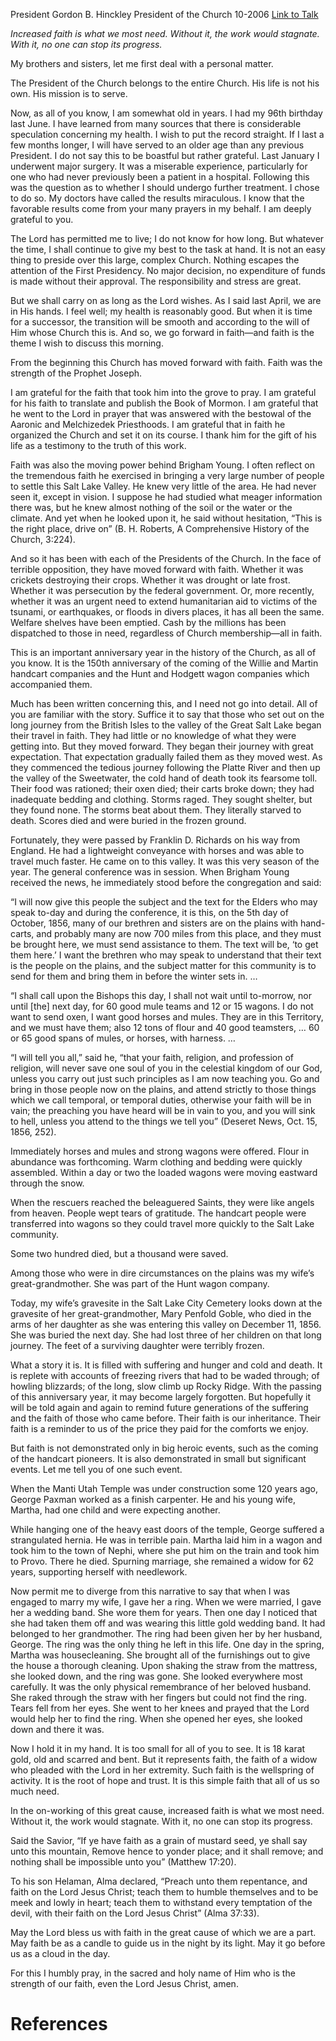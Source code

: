 President Gordon B. Hinckley
President of the Church
10-2006
[Link to Talk](https://www.churchofjesuschrist.org/study/general-conference/2006/10/the-faith-to-move-mountains?lang=eng)

_Increased faith is what we most need. Without it, the work would stagnate. With it, no one can stop its progress._

My brothers and sisters, let me first deal with a personal matter.

The President of the Church belongs to the entire Church. His life is not his own. His mission is to serve.

Now, as all of you know, I am somewhat old in years. I had my 96th birthday last June. I have learned from many sources that there is considerable speculation concerning my health. I wish to put the record straight. If I last a few months longer, I will have served to an older age than any previous President. I do not say this to be boastful but rather grateful. Last January I underwent major surgery. It was a miserable experience, particularly for one who had never previously been a patient in a hospital. Following this was the question as to whether I should undergo further treatment. I chose to do so. My doctors have called the results miraculous. I know that the favorable results come from your many prayers in my behalf. I am deeply grateful to you.

The Lord has permitted me to live; I do not know for how long. But whatever the time, I shall continue to give my best to the task at hand. It is not an easy thing to preside over this large, complex Church. Nothing escapes the attention of the First Presidency. No major decision, no expenditure of funds is made without their approval. The responsibility and stress are great.

But we shall carry on as long as the Lord wishes. As I said last April, we are in His hands. I feel well; my health is reasonably good. But when it is time for a successor, the transition will be smooth and according to the will of Him whose Church this is. And so, we go forward in faith—and faith is the theme I wish to discuss this morning.

From the beginning this Church has moved forward with faith. Faith was the strength of the Prophet Joseph.

I am grateful for the faith that took him into the grove to pray. I am grateful for his faith to translate and publish the Book of Mormon. I am grateful that he went to the Lord in prayer that was answered with the bestowal of the Aaronic and Melchizedek Priesthoods. I am grateful that in faith he organized the Church and set it on its course. I thank him for the gift of his life as a testimony to the truth of this work.

Faith was also the moving power behind Brigham Young. I often reflect on the tremendous faith he exercised in bringing a very large number of people to settle this Salt Lake Valley. He knew very little of the area. He had never seen it, except in vision. I suppose he had studied what meager information there was, but he knew almost nothing of the soil or the water or the climate. And yet when he looked upon it, he said without hesitation, “This is the right place, drive on” (B. H. Roberts, A Comprehensive History of the Church, 3:224).

And so it has been with each of the Presidents of the Church. In the face of terrible opposition, they have moved forward with faith. Whether it was crickets destroying their crops. Whether it was drought or late frost. Whether it was persecution by the federal government. Or, more recently, whether it was an urgent need to extend humanitarian aid to victims of the tsunami, or earthquakes, or floods in divers places, it has all been the same. Welfare shelves have been emptied. Cash by the millions has been dispatched to those in need, regardless of Church membership—all in faith.

This is an important anniversary year in the history of the Church, as all of you know. It is the 150th anniversary of the coming of the Willie and Martin handcart companies and the Hunt and Hodgett wagon companies which accompanied them.

Much has been written concerning this, and I need not go into detail. All of you are familiar with the story. Suffice it to say that those who set out on the long journey from the British Isles to the valley of the Great Salt Lake began their travel in faith. They had little or no knowledge of what they were getting into. But they moved forward. They began their journey with great expectation. That expectation gradually failed them as they moved west. As they commenced the tedious journey following the Platte River and then up the valley of the Sweetwater, the cold hand of death took its fearsome toll. Their food was rationed; their oxen died; their carts broke down; they had inadequate bedding and clothing. Storms raged. They sought shelter, but they found none. The storms beat about them. They literally starved to death. Scores died and were buried in the frozen ground.

Fortunately, they were passed by Franklin D. Richards on his way from England. He had a lightweight conveyance with horses and was able to travel much faster. He came on to this valley. It was this very season of the year. The general conference was in session. When Brigham Young received the news, he immediately stood before the congregation and said:

“I will now give this people the subject and the text for the Elders who may speak to-day and during the conference, it is this, on the 5th day of October, 1856, many of our brethren and sisters are on the plains with hand-carts, and probably many are now 700 miles from this place, and they must be brought here, we must send assistance to them. The text will be, ‘to get them here.’ I want the brethren who may speak to understand that their text is the people on the plains, and the subject matter for this community is to send for them and bring them in before the winter sets in. …

“I shall call upon the Bishops this day, I shall not wait until to-morrow, nor until [the] next day, for 60 good mule teams and 12 or 15 wagons. I do not want to send oxen, I want good horses and mules. They are in this Territory, and we must have them; also 12 tons of flour and 40 good teamsters, … 60 or 65 good spans of mules, or horses, with harness. …

“I will tell you all,” said he, “that your faith, religion, and profession of religion, will never save one soul of you in the celestial kingdom of our God, unless you carry out just such principles as I am now teaching you. Go and bring in those people now on the plains, and attend strictly to those things which we call temporal, or temporal duties, otherwise your faith will be in vain; the preaching you have heard will be in vain to you, and you will sink to hell, unless you attend to the things we tell you” (Deseret News, Oct. 15, 1856, 252).

Immediately horses and mules and strong wagons were offered. Flour in abundance was forthcoming. Warm clothing and bedding were quickly assembled. Within a day or two the loaded wagons were moving eastward through the snow.

When the rescuers reached the beleaguered Saints, they were like angels from heaven. People wept tears of gratitude. The handcart people were transferred into wagons so they could travel more quickly to the Salt Lake community.

Some two hundred died, but a thousand were saved.

Among those who were in dire circumstances on the plains was my wife’s great-grandmother. She was part of the Hunt wagon company.

Today, my wife’s gravesite in the Salt Lake City Cemetery looks down at the gravesite of her great-grandmother, Mary Penfold Goble, who died in the arms of her daughter as she was entering this valley on December 11, 1856. She was buried the next day. She had lost three of her children on that long journey. The feet of a surviving daughter were terribly frozen.

What a story it is. It is filled with suffering and hunger and cold and death. It is replete with accounts of freezing rivers that had to be waded through; of howling blizzards; of the long, slow climb up Rocky Ridge. With the passing of this anniversary year, it may become largely forgotten. But hopefully it will be told again and again to remind future generations of the suffering and the faith of those who came before. Their faith is our inheritance. Their faith is a reminder to us of the price they paid for the comforts we enjoy.

But faith is not demonstrated only in big heroic events, such as the coming of the handcart pioneers. It is also demonstrated in small but significant events. Let me tell you of one such event.

When the Manti Utah Temple was under construction some 120 years ago, George Paxman worked as a finish carpenter. He and his young wife, Martha, had one child and were expecting another.

While hanging one of the heavy east doors of the temple, George suffered a strangulated hernia. He was in terrible pain. Martha laid him in a wagon and took him to the town of Nephi, where she put him on the train and took him to Provo. There he died. Spurning marriage, she remained a widow for 62 years, supporting herself with needlework.

Now permit me to diverge from this narrative to say that when I was engaged to marry my wife, I gave her a ring. When we were married, I gave her a wedding band. She wore them for years. Then one day I noticed that she had taken them off and was wearing this little gold wedding band. It had belonged to her grandmother. The ring had been given her by her husband, George. The ring was the only thing he left in this life. One day in the spring, Martha was housecleaning. She brought all of the furnishings out to give the house a thorough cleaning. Upon shaking the straw from the mattress, she looked down, and the ring was gone. She looked everywhere most carefully. It was the only physical remembrance of her beloved husband. She raked through the straw with her fingers but could not find the ring. Tears fell from her eyes. She went to her knees and prayed that the Lord would help her to find the ring. When she opened her eyes, she looked down and there it was.

Now I hold it in my hand. It is too small for all of you to see. It is 18 karat gold, old and scarred and bent. But it represents faith, the faith of a widow who pleaded with the Lord in her extremity. Such faith is the wellspring of activity. It is the root of hope and trust. It is this simple faith that all of us so much need.

In the on-working of this great cause, increased faith is what we most need. Without it, the work would stagnate. With it, no one can stop its progress.

Said the Savior, “If ye have faith as a grain of mustard seed, ye shall say unto this mountain, Remove hence to yonder place; and it shall remove; and nothing shall be impossible unto you” (Matthew 17:20).

To his son Helaman, Alma declared, “Preach unto them repentance, and faith on the Lord Jesus Christ; teach them to humble themselves and to be meek and lowly in heart; teach them to withstand every temptation of the devil, with their faith on the Lord Jesus Christ” (Alma 37:33).

May the Lord bless us with faith in the great cause of which we are a part. May faith be as a candle to guide us in the night by its light. May it go before us as a cloud in the day.

For this I humbly pray, in the sacred and holy name of Him who is the strength of our faith, even the Lord Jesus Christ, amen.

# References

